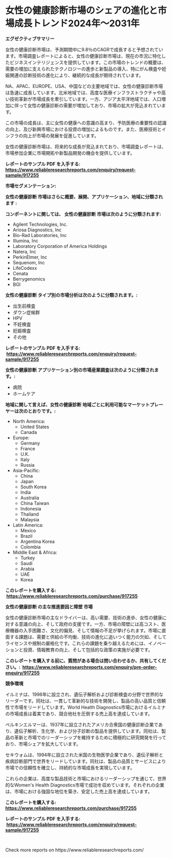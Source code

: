 <p><h1>女性の健康診断市場のシェアの進化と市場成長トレンド2024年〜2031年</h1></p><p><strong>エグゼクティブサマリー</strong></p>
<p><p>女性の健康診断市場は、予測期間中に9.8％のCAGRで成長すると予想されています。市場調査レポートによると、女性の健康診断市場は、現在の市況に特化したビジネスインテリジェンスを提供しています。この市場のトレンドの概要は、需要の増加に支えられたテクノロジーの進歩と新製品の導入、特にがん検査や妊娠関連の診断技術の進化により、継続的な成長が期待されています。</p><p>NA、APAC、EUROPE、USA、中国などの主要地域では、女性の健康診断市場は急速に成長しています。北米地域では、高度な医療インフラストラクチャや高い技術革新が市場成長を牽引しています。一方、アジア太平洋地域では、人口増加に伴って女性の健康診断の需要が増加しており、市場の拡大が見込まれています。</p><p>この市場の成長は、主に女性の健康への意識の高まり、予防医療の重要性の認識の向上、及び新興市場における投資の増加によるものです。また、医療技術とインフラの向上が市場の発展を促進しています。</p><p>女性の健康診断市場は、将来的な成長が見込まれており、市場調査レポートは、市場参加企業に市場開拓や新製品開発の機会を提供しています。</p></p>
<p><strong>レポートのサンプル PDF を入手する: <a href="https://www.reliableresearchreports.com/enquiry/request-sample/917255">https://www.reliableresearchreports.com/enquiry/request-sample/917255</a></strong></p>
<p><strong>市場セグメンテーション:</strong></p>
<p><strong> 女性の健康診断 市場はさらに概要、展開、アプリケーション、地域に分類されます :</strong></p>
<p><strong>コンポーネントに関しては、 女性の健康診断 市場は次のように分類されます: &nbsp;</strong></p>
<p><ul><li>Agilent Technologies, Inc.</li><li>Ariosa Diagnostics, Inc</li><li>Bio-Rad Laboratories, Inc</li><li>Illumina, Inc</li><li>Laboratory Corporation of America Holdings</li><li>Natera, Inc</li><li>PerkinElmer, Inc</li><li>Sequenom, Inc</li><li>LifeCodexx</li><li>Cenata</li><li>Berrygenomics</li><li>BGI</li></ul></p>
<p><strong> 女性の健康診断 タイプ別の市場分析は次のように分類されます。:</strong></p>
<p><ul><li>出生前検査</li><li>ダウン症候群</li><li>HPV</li><li>不妊検査</li><li>妊娠検査</li><li>その他</li></ul></p>
<p><strong>レポートのサンプル PDF を入手する: &nbsp;<a href="https://www.reliableresearchreports.com/enquiry/request-sample/917255">https://www.reliableresearchreports.com/enquiry/request-sample/917255</a></strong></p>
<p><strong> 女性の健康診断 アプリケーション別の市場産業調査は次のように分類されます。:</strong></p>
<p><ul><li>病院</li><li>ホームケア</li></ul></p>
<p><strong>地域に関して言えば、女性の健康診断 地域ごとに利用可能なマーケットプレーヤーは次のとおりです。:</strong></p>
<p><ul>
    <li>
        North America:
        <ul>
            <li>United States</li>
            <li>Canada</li>
        </ul>
    </li>
    <li>
        Europe:
        <ul>
            <li>Germany</li>
            <li>France</li>
            <li>U.K.</li>
            <li>Italy</li>
            <li>Russia</li>
        </ul>
    </li>
    <li>
        Asia-Pacific:
        <ul>
            <li>China</li>
            <li>Japan</li>
            <li>South Korea</li>
            <li>India</li>
            <li>Australia</li>
            <li>China Taiwan</li>
            <li>Indonesia</li>
            <li>Thailand</li>
            <li>Malaysia</li>
        </ul>
    </li>
    <li>
        Latin America:
        <ul>
            <li>Mexico</li>
            <li>Brazil</li>
            <li>Argentina Korea</li>
            <li>Colombia</li>
        </ul>
    </li>
    <li>
        Middle East & Africa:
        <ul>
            <li>Turkey</li>
            <li>Saudi</li>
            <li>Arabia</li>
            <li>UAE</li>
            <li>Korea</li>
        </ul>
    </li>
    </ul></p>
<p><strong>このレポートを購入する: &nbsp;<a href="https://www.reliableresearchreports.com/purchase/917255">https://www.reliableresearchreports.com/purchase/917255</a></strong></p>
<p><strong>女性の健康診断 の主な推進要因と障壁 市場</strong></p>
<p><p>女性の健康診断市場の主なドライバーは、高い需要、技術の進歩、女性の健康に対する意識の向上、そして政府の支援です。一方、市場の障壁には高コスト、医療機器の入手困難さ、文化的偏見、そして情報の不足が挙げられます。市場に直面する課題は、需要と供給の不均衡、技術の進化に追いつく能力の欠如、そしてライセンスや規制の厳格化です。これらの課題を乗り越えるためには、イノベーションと投資、情報教育の向上、そして包括的な政策の実施が必要です。</p></p>
<p><strong>このレポートを購入する前に、質問がある場合は問い合わせるか、共有してください。:&nbsp; <a href="https://www.reliableresearchreports.com/enquiry/pre-order-enquiry/917255">https://www.reliableresearchreports.com/enquiry/pre-order-enquiry/917255</a></strong></p>
<p><strong>競争環境</strong></p>
<p><p>イルミナは、1998年に設立され、遺伝子解析および診断検査の分野で世界的なリーダーです。同社は、一貫して革新的な技術を開発し、製品の高い品質と信頼性で市場をリードしています。World Health Diagnostics市場におけるイルミナの市場成長は着実であり、競合他社を圧倒する売上高を達成しています。</p><p>ペルキンエルマーは、1937年に設立されたアメリカ合衆国の健康診断企業であり、遺伝子解析、生化学、および分子診断の製品を提供しています。同社は、製品の革新と市場でのリーダーシップを維持するために積極的に研究開発を行っており、市場シェアを拡大しています。</p><p>セキウォムは、1994年に設立された米国の生物医学企業であり、遺伝子解析と疾病診断部門で世界をリードしています。同社は、製品の品質とサービスにより市場での信頼性を確立し、持続的な市場成長を実現しています。</p><p>これらの企業は、高度な製品技術と市場におけるリーダーシップを通じて、世界的なWomen's Health Diagnostics市場で成功を収めています。それぞれの企業は、市場における強固な地位を築き、安定した売上高を達成しています。</p></p>
<p><strong>このレポートを購入する: &nbsp; <a href="https://www.reliableresearchreports.com/purchase/917255">https://www.reliableresearchreports.com/purchase/917255</a></strong></p>
<p><strong>レポートのサンプル PDF を入手する: &nbsp;<a href="https://www.reliableresearchreports.com/enquiry/request-sample/917255">https://www.reliableresearchreports.com/enquiry/request-sample/917255</a></strong><strong></strong></p>
<p>&nbsp;</p>
<p>Check more reports on https://www.reliableresearchreports.com/</p>